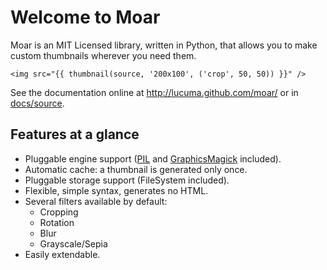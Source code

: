 
# Welcome to Moar

Moar is an MIT Licensed library, written in Python, that allows you to make custom thumbnails wherever you need them.

```jinja
<img src="{{ thumbnail(source, '200x100', ('crop', 50, 50)) }}" />
```

See the documentation online at http://lucuma.github.com/moar/
or in [docs/source](https://github.com/lucuma/moar/docs/source).


## Features at a glance

* Pluggable engine support ([PIL](http://www.pythonware.com/products/pil/) and [GraphicsMagick](http://www.graphicsmagick.org/) included).
* Automatic cache: a thumbnail is generated only once.
* Pluggable storage support (FileSystem included).
* Flexible, simple syntax, generates no HTML.
* Several filters available by default:
    * Cropping
    * Rotation
    * Blur
    * Grayscale/Sepia
* Easily extendable.

